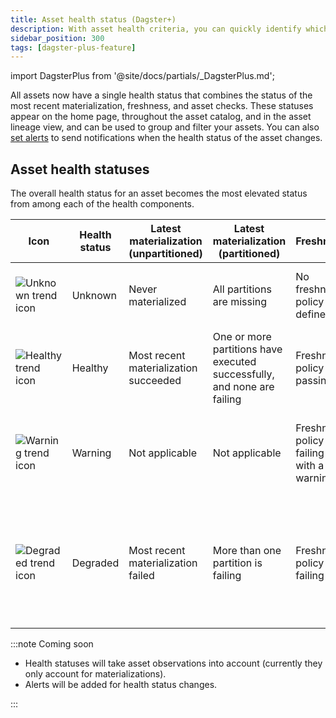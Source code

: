 ```yaml
---
title: Asset health status (Dagster+)
description: With asset health criteria, you can quickly identify which datasets are performing well and which need attention in Dagster+.
sidebar_position: 300
tags: [dagster-plus-feature]
---
```


import DagsterPlus from '@site/docs/partials/\_DagsterPlus.md';

<DagsterPlus />

All assets now have a single health status that combines the status of the most recent materialization, freshness, and asset checks. These statuses appear on the home page, throughout the asset catalog, and in the asset lineage view, and can be used to group and filter your assets. You can also [set alerts](/guides/observe/alerts) to send notifications when the health status of the asset changes.

## Asset health statuses

The overall health status for an asset becomes the most elevated status from among each of the health components.

| Icon                                                               | Health status | Latest materialization (unpartitioned) | Latest materialization (partitioned)                                    | Freshness                                  | Asset checks                                                            |
| ------------------------------------------------------------------ | ------------- | -------------------------------------- | ----------------------------------------------------------------------- | ------------------------------------------ | ----------------------------------------------------------------------- |
| ![Unknown trend icon](/images/guides/observe/status.svg)           | Unknown       | Never materialized                     | All partitions are missing                                              | No freshness policy defined                | No asset checks defined or executed                                     |
| ![Healthy trend icon](/images/guides/observe/successful_trend.svg) | Healthy       | Most recent materialization succeeded  | One or more partitions have executed successfully, and none are failing | Freshness policy is passing                | All asset checks that have executed are passing                         |
| ![Warning trend icon](/images/guides/observe/warning_trend.svg)    | Warning       | Not applicable                         | Not applicable                                                          | Freshness policy is failing with a warning | Some asset checks are failing with a warning                            |
| ![Degraded trend icon](/images/guides/observe/failure_trend.svg)   | Degraded      | Most recent materialization failed     | More than one partition is failing                                      | Freshness policy is failing                | Some asset checks are failing, or had an error on most recent execution |

:::note Coming soon

- Health statuses will take asset observations into account (currently they only account for materializations).
- Alerts will be added for health status changes.

:::
